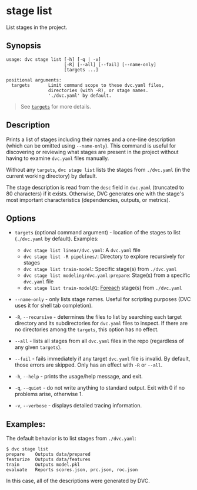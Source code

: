 # stage list

List <abbr>stages</abbr> in the project.

## Synopsis

```usage
usage: dvc stage list [-h] [-q | -v]
                      [-R] [--all] [--fail] [--name-only]
                      [targets ...]

positional arguments:
  targets       Limit command scope to these dvc.yaml files,
                directories (with -R), or stage names.
                './dvc.yaml' by default.
```

> See [`targets`](#options) for more details.

## Description

Prints a list of stages including their names and a one-line description (which
can be omitted using `--name-only`). This command is useful for discovering or
reviewing what stages are present in the project without having to examine
`dvc.yaml` files manually.

Without any `targets`, `dvc stage list` lists the stages from `./dvc.yaml` (in
the current working directory) by default.

The stage description is read from the `desc` field in `dvc.yaml` (truncated to
80 characters) if it exists. Otherwise, DVC generates one with the stage's most
important characteristics (dependencies, outputs, or metrics).

## Options

- `targets` (optional command argument) - location of the stages to list
  (`./dvc.yaml` by default). Examples:
  - `dvc stage list linear/dvc.yaml`: A `dvc.yaml` file
  - `dvc stage list -R pipelines/`: Directory to explore recursively for stages
  - `dvc stage list train-model`: Specific stage(s) from `./dvc.yaml`
  - `dvc stage list modeling/dvc.yaml:prepare`: Stage(s) from a specific
    `dvc.yaml` file
  - `dvc stage list train-model@1`: [Foreach] stage(s) from `./dvc.yaml`

- `--name-only` - only lists stage names. Useful for scripting purposes (DVC
  uses it for shell tab completion).

- `-R`, `--recursive` - determines the files to list by searching each target
  directory and its subdirectories for `dvc.yaml` files to inspect. If there are
  no directories among the `targets`, this option has no effect.

- `--all` - lists all stages from all `dvc.yaml` files in the repo (regardless
  of any given `targets`).

- `--fail` - fails immediately if any target `dvc.yaml` file is invalid. By
  default, those errors are skipped. Only has an effect with `-R` or `--all`.

- `-h`, `--help` - prints the usage/help message, and exit.

- `-q`, `--quiet` - do not write anything to standard output. Exit with 0 if no
  problems arise, otherwise 1.

- `-v`, `--verbose` - displays detailed tracing information.

[foreach]: /doc/user-guide/project-structure/dvcyaml-files#foreach-stages

## Examples:

The default behavior is to list stages from `./dvc.yaml`:

```cli
$ dvc stage list
prepare    Outputs data/prepared
featurize  Outputs data/features
train      Outputs model.pkl
evaluate   Reports scores.json, prc.json, roc.json
```

In this case, all of the descriptions were generated by DVC.
